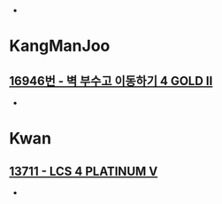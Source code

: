 -
# KangManJoo
## [16946번 - 벽 부수고 이동하기 4 GOLD II](https://www.acmicpc.net/problem/16946)
-
# Kwan
## [13711 - LCS 4 PLATINUM V](https://www.acmicpc.net/problem/13711)
-
